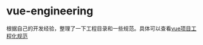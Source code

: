 # vue-engineering

根据自己的开发经验，整理了一下工程目录和一些规范。具体可以查看[vue项目工程化规范](https://juejin.im/post/5d0c8a92f265da1b94215196)
